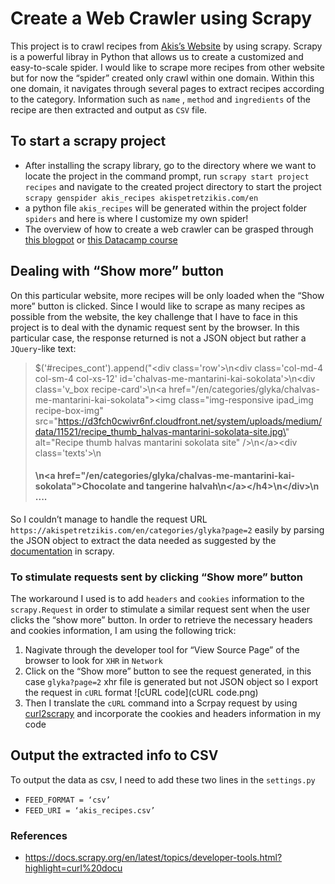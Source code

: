 # Create a Web Crawler using Scrapy 

This project is to crawl recipes from [Akis’s Website](https://akispetretzikis.com/) by using scrapy. Scrapy is a powerful libray in Python that allows us to create a customized and easy-to-scale spider. I would like to scrape more recipes from other website but for now the “spider” created only crawl within one domain. Within this one domain, it navigates through several pages to extract recipes according to the category. Information such as `name` , `method` and `ingredients` of the recipe are then extracted and output as `CSV` file.

## To start a scrapy project

+ After installing the scrapy library, go to the directory where we want to locate the project in the command prompt, run `scrapy start project recipes`  and navigate to the created project directory to start the project `scrapy genspider akis_recipes akispetretzikis.com/en` 
+ a python file `akis_recipes` will be generated within the project folder `spiders` and here is where I customize my own spider! 
+ The overview of how to create a web crawler can be grasped through [this blogpot](https://www.datacamp.com/community/tutorials/making-web-crawlers-scrapy-python) or [this Datacamp course](https://learn.datacamp.com/courses/web-scraping-with-python)

## Dealing with “Show more” button

On this particular website, more recipes will be only loaded when the “Show more” button is clicked. Since I would like to scrape as many recipes as possible from the website, the key challenge that I have to face in this project is to deal with the dynamic request sent by the browser. In this particular case, the response returned is not a JSON object but rather a `JQuery`-like text: 

> $('#recipes_cont').append("<div class=\'row\'>\n<div class=\'col-md-4 col-sm-4 col-xs-12\' id=\'chalvas-me-mantarini-kai-sokolata\'>\n<div class=\'v_box recipe-card\'>\n<a href=\"/en/categories/glyka/chalvas-me-mantarini-kai-sokolata\"><img class=\"img-responsive ipad_img recipe-box-img\" src=\"https://d3fch0cwivr6nf.cloudfront.net/system/uploads/medium/data/11521/recipe_thumb_halvas-mantarini-sokolata-site.jpg\" alt=\"Recipe thumb halvas mantarini sokolata site\" />\n<\/a><div class=\'texts\'>\n<h4>\n<a href=\"/en/categories/glyka/chalvas-me-mantarini-kai-sokolata\">Chocolate and tangerine halvah\n<\/a><\/h4>\n<\/div>\n
> ....

So I couldn’t manage to handle the request URL `https://akispetretzikis.com/en/categories/glyka?page=2` easily by parsing the JSON object to extract the data needed as suggested by the [documentation](https://docs.scrapy.org/en/latest/topics/developer-tools.html?highlight=curl%20docu) in scrapy. 

### To stimulate requests sent by clicking “Show more” button

The workaround I used is to add `headers` and `cookies` information to the `scrapy.Request` in order to stimulate a similar request sent when the user clicks the “show more” button. In order to retrieve the necessary headers and cookies information, I am using the following trick: 

1. Nagivate through the developer tool for “View Source Page” of the browser to look for `XHR` in `Network` 
2. Click on the “Show more” button to see the request generated, in this case `glyka?page=2` xhr file is generated but not JSON object so I export the request in `cURL` format 
   ![cURL code](cURL code.png)
3. Then I translate the `cURL` command into a Scrpay request by using [curl2scrapy](https://michael-shub.github.io/curl2scrapy/) and incorporate the cookies and headers information in my code

## Output the extracted info to CSV

To output the data as csv, I need to add these two lines in the `settings.py`

+ `FEED_FORMAT = ‘csv’ `
+ `FEED_URI = ‘akis_recipes.csv’`



### References

+ https://docs.scrapy.org/en/latest/topics/developer-tools.html?highlight=curl%20docu

